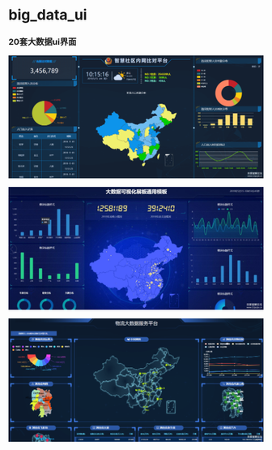 # big_data_ui


### 20套大数据ui界面

![image](https://github.com/budaLi/big_data_ui/blob/main/1.png)


![image](https://github.com/budaLi/big_data_ui/blob/main/2.jpg)


![image](https://github.com/budaLi/big_data_ui/blob/main/3.png)
